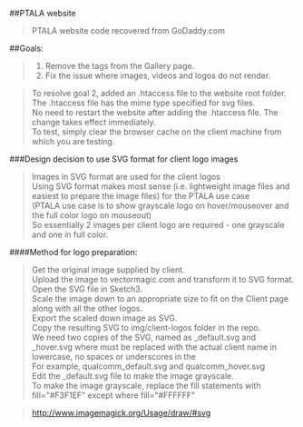 ##PTALA website  
>PTALA website code recovered from GoDaddy.com  

##Goals:  
> 1. Remove the tags from the Gallery page.  
> 2. Fix the issue where images, videos and logos do not render.  

> To resolve goal 2, added an .htaccess file to the website root folder.   
> The .htaccess file has the mime type specified for svg files.  
> No need to restart the website after adding the .htaccess file. The change takes effect immediately.  
> To test, simply clear the browser cache on the client machine from which you are testing.


###Design decision to use SVG format for client logo images  
> Images in SVG format are used for the client logos  
> Using SVG format makes most sense (i.e. lightweight image files and easiest to prepare the image files) for the PTALA use case  
> (PTALA use case is to show grayscale logo on hover/mouseover and the full color logo on mouseout)  
> So essentially 2 images per client logo are required - one grayscale and one in full color.  

####Method for logo preparation:  
> Get the original image supplied by client.  
> Upload the image to vectormagic.com and transform it to SVG format.  
> Open the SVG file in Sketch3.  
> Scale the image down to an appropriate size to fit on the Client page along with all the other logos.  
> Export the scaled down image as SVG.  
> Copy the resulting SVG to img/client-logos folder in the repo.  
> We need two copies of the SVG, named as <clientname>_default.svg and <clientname>_hover.svg where <clientname> must be replaced with the actual client name in lowercase, no spaces or underscores in the <clientname>  
> For example, qualcomm_default.svg and qualcomm_hover.svg  
> Edit the <clientname>_default.svg file to make the image grayscale.  
> To make the image grayscale, replace the fill statements with  fill="#F3F1EF" except where fill="#FFFFFF"  

> http://www.imagemagick.org/Usage/draw/#svg  

